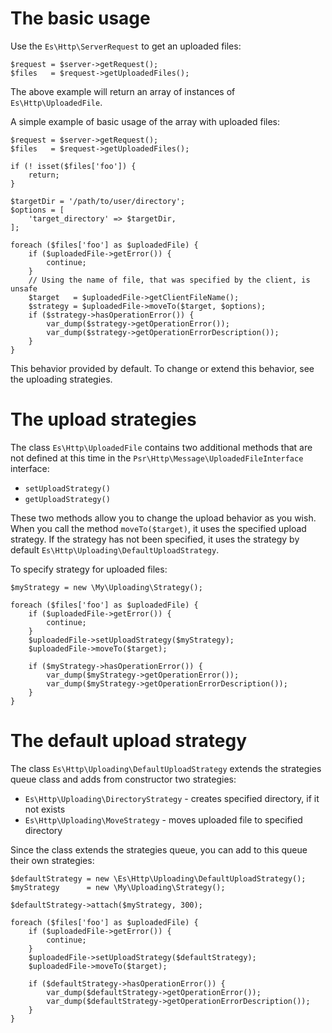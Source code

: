 The basic usage
===============

Use the `Es\Http\ServerRequest` to get an uploaded files:
```
$request = $server->getRequest();
$files   = $request->getUploadedFiles();
```
The above example will return an array of instances of `Es\Http\UploadedFile`.

A simple example of basic usage of the array with uploaded files:
```
$request = $server->getRequest();
$files   = $request->getUploadedFiles();

if (! isset($files['foo']) {
    return;
}

$targetDir = '/path/to/user/directory';
$options = [
    'target_directory' => $targetDir,
];

foreach ($files['foo'] as $uploadedFile) {
    if ($uploadedFile->getError()) {
        continue;
    }
    // Using the name of file, that was specified by the client, is unsafe
    $target   = $uploadedFile->getClientFileName();
    $strategy = $uploadedFile->moveTo($target, $options);
    if ($strategy->hasOperationError()) {
        var_dump($strategy->getOperationError());
        var_dump($strategy->getOperationErrorDescription());
    }
}
```
This behavior provided by default. To change or extend this behavior, see the 
uploading strategies.

# The upload strategies

The class `Es\Http\UploadedFile` contains two additional methods that are not 
defined at this time in the `Psr\Http\Message\UploadedFileInterface` interface:

- `setUploadStrategy()`
- `getUploadStrategy()`

These two methods allow you to change the upload behavior as you wish.
When you call the method `moveTo($target)`, it uses the specified  upload strategy.
If the strategy has not been specified, it uses the strategy by default 
`Es\Http\Uploading\DefaultUploadStrategy`.

To specify strategy for uploaded files:
```
$myStrategy = new \My\Uploading\Strategy();

foreach ($files['foo'] as $uploadedFile) {
    if ($uploadedFile->getError()) {
        continue;
    }
    $uploadedFile->setUploadStrategy($myStrategy);
    $uploadedFile->moveTo($target);

    if ($myStrategy->hasOperationError()) {
        var_dump($myStrategy->getOperationError());
        var_dump($myStrategy->getOperationErrorDescription());
    }
}
```

# The default upload strategy

The class `Es\Http\Uploading\DefaultUploadStrategy` extends the strategies queue
class and adds from constructor two strategies:

- `Es\Http\Uploading\DirectoryStrategy` - creates specified directory, if it 
  not exists
- `Es\Http\Uploading\MoveStrategy` - moves uploaded file to specified directory

Since the class extends the strategies queue, you can add to this queue their 
own strategies:
```
$defaultStrategy = new \Es\Http\Uploading\DefaultUploadStrategy();
$myStrategy      = new \My\Uploading\Strategy();

$defaultStrategy->attach($myStrategy, 300);

foreach ($files['foo'] as $uploadedFile) {
    if ($uploadedFile->getError()) {
        continue;
    }
    $uploadedFile->setUploadStrategy($defaultStrategy);
    $uploadedFile->moveTo($target);

    if ($defaultStrategy->hasOperationError()) {
        var_dump($defaultStrategy->getOperationError());
        var_dump($defaultStrategy->getOperationErrorDescription());
    }
}
```
